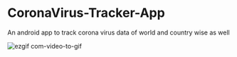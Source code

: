 # CoronaVirus-Tracker-App
An android app to track corona virus data of world and country wise as well

![ezgif com-video-to-gif](https://user-images.githubusercontent.com/46098062/77228507-e3961700-6bad-11ea-8e88-f5dc1176f617.gif)
